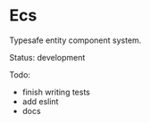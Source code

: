 # Ecs

Typesafe entity component system.

Status: development

Todo:

- finish writing tests
- add eslint
- docs
